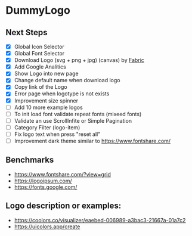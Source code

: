 # DummyLogo

## Next Steps

- [x] Global Icon Selector
- [x] Global Font Selector
- [x] Download Logo (svg + png + jpg) (canvas) by [Fabric](https://fabricjs.com/)
- [x] Add Google Analitics
- [x] Show Logo into new page
- [x] Change default name when download logo
- [x] Copy link of the Logo
- [x] Error page when logotype is not exists
- [x] Improvement size spinner
- [ ] Add 10 more example logos
- [ ] To init load font validate repeat fonts (mixeed fonts)
- [ ] Validate an use ScrollInfite or Simple Pagination
- [ ] Category Filter (logo-item)
- [ ] Fix logo text when press "reset all"
- [ ] Improvement dark theme similar to https://www.fontshare.com/

## Benchmarks

- https://www.fontshare.com/?view=grid
- https://logoipsum.com/
- https://fonts.google.com/

## Logo description or examples:

- https://coolors.co/visualizer/eaebed-006989-a3bac3-21667a-01a7c2
- https://uicolors.app/create
